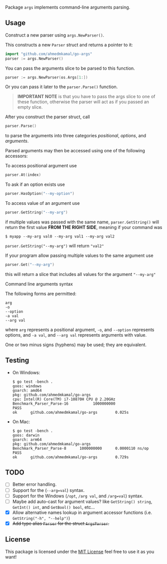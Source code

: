 Package `args` implements command-line arguments parsing.

## Usage

Construct a new parser using `args.NewParser()`.

This constructs a new `Parser` struct and returns a pointer to it:

```go
import "github.com/ahmedmkamal/go-args"
parser := args.NewParser()
```

You can pass the arguments slice to be parsed to this function.

```go
parser := args.NewParser(os.Args[1:])
```

Or you can pass it later to the `parser.Parse()` function.

> **IMPORTANT NOTE** is that you have to pass the args slice to one of these
> function, otherwise the parser will act as if you passed an empty slice.

After you construct the parser struct, call

```go
parser.Parse()
```

to parse the arguments into three categories _positional_, _options_,
and _arguments_.

Parsed arguments may then be accessed using one of the following accessors:

To access positional argument use

```go
parser.At(index)
```

To ask if an option exists use

```go
parser.HasOption("--my-option")
```

To access value of an argument use

```go
parser.GetString("--my-arg")
```

if multiple values was passed with the same name, `parser.GetString()`
will return the first value **FROM THE RIGHT SIDE**,
meaning if your command was

```console
$ myapp --my-arg val0 --my-arg val1 --my-arg val2
```

`parser.GetString("--my-arg")` will return `"val2"`

If your program allow passing multiple values to the same argument use

```go
parser.Get("--my-arg")
```

this will return a slice that includes all values for the argument `"--my-arg"`

Command line arguments syntax

The following forms are permitted:

    arg
    -o
    --option
    -a val
    --arg val

where `arg` represents a positional argument,
`-o`, and `--option` represents options,
and `-a val`, and `--arg val` represents arguments with value.

One or two minus signs (hyphens) may be used; they are equivalent.

## Testing

- On Windows:

  ```console
  $ go test -bench .
  goos: windows
  goarch: amd64
  pkg: github.com/ahmedmkamal/go-args
  cpu: Intel(R) Core(TM) i7-10870H CPU @ 2.20GHz
  Benchmark_Parser_Parse-16           1000000000
  PASS
  ok      github.com/ahmedmkamal/go-args        0.025s
  ```

- On Mac:

  ```console
  $ go test -bench .
  goos: darwin
  goarch: arm64
  pkg: github.com/ahmedmkamal/go-args
  Benchmark_Parser_Parse-8      1000000000      0.0000110 ns/op
  PASS
  ok      github.com/ahmedmkamal/go-args        0.729s
  ```

## TODO

- [ ] Better error handling.
- [ ] Support for the (`--arg=val`) syntax.
- [ ] Support for the Windows (`/opt`, `/arg val`, and `/arg=val`) syntax.
- [ ] Maybe add auto-cast for argument values? like `GetString() string`, `GetInt() int`, and `GetBool() bool`, etc...
- [x] Allow alternative names lookup in argument accessor functions (i.e. `GetString("-h", "--help")`)
- [x] ~~Add type alias `Parser` for the struct `ArgsParser`.~~

## License

This package is licensed under the [MIT License][license] feel free to use it as you want!

[license]: https://github.com/ahmedmkamal/go-args/blob/main/LICENSE
